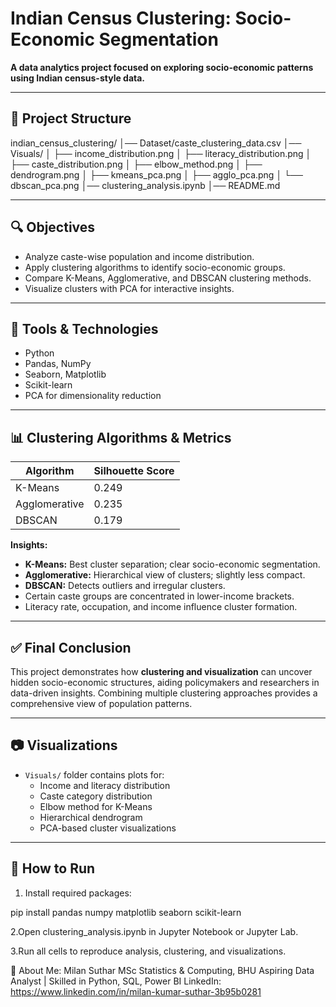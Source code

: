 # Indian Census Clustering: Socio-Economic Segmentation

**A data analytics project focused on exploring socio-economic patterns using Indian census-style data.**

---

## 📂 Project Structure

indian_census_clustering/
│── Dataset/caste_clustering_data.csv
│── Visuals/
│ ├── income_distribution.png
│ ├── literacy_distribution.png
│ ├── caste_distribution.png
│ ├── elbow_method.png
│ ├── dendrogram.png
│ ├── kmeans_pca.png
│ ├── agglo_pca.png
│ └── dbscan_pca.png
│── clustering_analysis.ipynb
│── README.md



---

## 🔍 Objectives

- Analyze caste-wise population and income distribution.  
- Apply clustering algorithms to identify socio-economic groups.  
- Compare K-Means, Agglomerative, and DBSCAN clustering methods.  
- Visualize clusters with PCA for interactive insights.  

---

## 🧰 Tools & Technologies

- Python  
- Pandas, NumPy  
- Seaborn, Matplotlib  
- Scikit-learn  
- PCA for dimensionality reduction  

---

## 📊 Clustering Algorithms & Metrics

| Algorithm           | Silhouette Score |
|-------------------|----------------|
| K-Means           | 0.249          |
| Agglomerative     | 0.235          |
| DBSCAN            | 0.179          |

**Insights:**  
- **K-Means:** Best cluster separation; clear socio-economic segmentation.  
- **Agglomerative:** Hierarchical view of clusters; slightly less compact.  
- **DBSCAN:** Detects outliers and irregular clusters.  
- Certain caste groups are concentrated in lower-income brackets.  
- Literacy rate, occupation, and income influence cluster formation.  

---

## ✅ Final Conclusion

This project demonstrates how **clustering and visualization** can uncover hidden socio-economic structures, aiding policymakers and researchers in data-driven insights. Combining multiple clustering approaches provides a comprehensive view of population patterns.

---

## 📷 Visualizations

- `Visuals/` folder contains plots for:
  - Income and literacy distribution  
  - Caste category distribution  
  - Elbow method for K-Means  
  - Hierarchical dendrogram  
  - PCA-based cluster visualizations  

---

## 🚀 How to Run

1. Install required packages:

pip install pandas numpy matplotlib seaborn scikit-learn

2.Open clustering_analysis.ipynb in Jupyter Notebook or Jupyter Lab.

3.Run all cells to reproduce analysis, clustering, and visualizations.


🙋 About Me:
Milan Suthar
MSc Statistics & Computing, BHU
Aspiring Data Analyst | Skilled in Python, SQL, Power BI
LinkedIn: https://www.linkedin.com/in/milan-kumar-suthar-3b95b0281
